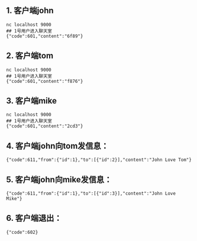 ## 1. 客户端john
```
nc localhost 9000
## 1号用户进入聊天室
{"code":601,"content":"6f89"}

```

## 2. 客户端tom
```
nc localhost 9000
## 1号用户进入聊天室
{"code":601,"content":"f876"}

```

## 3. 客户端mike
```
nc localhost 9000
## 1号用户进入聊天室
{"code":601,"content":"2cd3"}

```

## 4. 客户端john向tom发信息：

```
{"code":611,"from":{"id":1},"to":[{"id":2}],"content":"John Love Tom"}
```

## 5. 客户端john向mike发信息：
```
{"code":611,"from":{"id":1},"to":[{"id":3}],"content":"John Love Mike"}
```
## 6. 客户端退出：
```
{"code":602}
```


